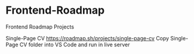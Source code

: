 # Frontend-Roadmap
Frontend Roadmap Projects

Single-Page CV
https://roadmap.sh/projects/single-page-cv
Copy Single-Page CV folder into VS Code and run in live server
